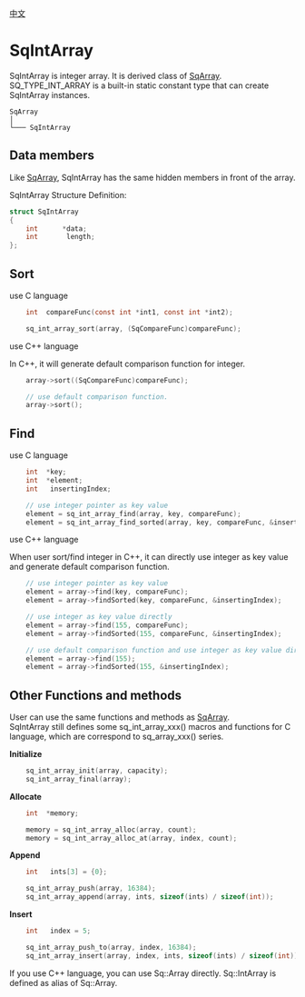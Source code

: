 [中文](SqIntArray.cn.md)

# SqIntArray

SqIntArray is integer array. It is derived class of [SqArray](SqArray.md).  
SQ_TYPE_INT_ARRAY is a built-in static constant type that can create SqIntArray instances.

	SqArray
	│
	└─── SqIntArray

## Data members

Like [SqArray](SqArray.md), SqIntArray has the same hidden members in front of the array.  
  
SqIntArray Structure Definition:

```c
struct SqIntArray
{
	int      *data;
	int       length;
};
```

## Sort

use C language

```c
	int  compareFunc(const int *int1, const int *int2);

	sq_int_array_sort(array, (SqCompareFunc)compareFunc);
```

use C++ language  
  
In C++, it will generate default comparison function for integer.

```c++
	array->sort((SqCompareFunc)compareFunc);

	// use default comparison function.
	array->sort();
```

## Find

use C language

```c
	int  *key;
	int  *element;
	int   insertingIndex;

	// use integer pointer as key value
	element = sq_int_array_find(array, key, compareFunc);
	element = sq_int_array_find_sorted(array, key, compareFunc, &insertingIndex);
```

use C++ language  
  
When user sort/find integer in C++, it can directly use integer as key value and generate default comparison function.

```c++
	// use integer pointer as key value
	element = array->find(key, compareFunc);
	element = array->findSorted(key, compareFunc, &insertingIndex);

	// use integer as key value directly
	element = array->find(155, compareFunc);
	element = array->findSorted(155, compareFunc, &insertingIndex);

	// use default comparison function and use integer as key value directly
	element = array->find(155);
	element = array->findSorted(155, &insertingIndex);
```

## Other Functions and methods

User can use the same functions and methods as [SqArray](SqArray.md).  
SqIntArray still defines some sq_int_array_xxx() macros and functions for C language, which are correspond to sq_array_xxx() series.  
  
**Initialize**

```c
	sq_int_array_init(array, capacity);
	sq_int_array_final(array);
```

**Allocate**

```c
	int  *memory;

	memory = sq_int_array_alloc(array, count);
	memory = sq_int_array_alloc_at(array, index, count);
```

**Append**

```c
	int   ints[3] = {0};

	sq_int_array_push(array, 16384);
	sq_int_array_append(array, ints, sizeof(ints) / sizeof(int));
```

**Insert**

```c
	int   index = 5;

	sq_int_array_push_to(array, index, 16384);
	sq_int_array_insert(array, index, ints, sizeof(ints) / sizeof(int));
```

If you use C++ language, you can use Sq::Array<int> directly. Sq::IntArray is defined as alias of Sq::Array<int>.
